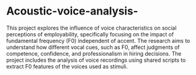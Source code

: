 # Acoustic-voice-analysis-
This project explores the influence of voice characteristics on social perceptions of employability, specifically focusing on the impact of fundamental frequency (F0) independent of accent. The research aims to understand how different vocal cues, such as F0, affect judgments of competence, confidence, and professionalism in hiring decisions. The project includes the analysis of voice recordings using shared scripts to extract F0 features of the voices used as stimuli. 
